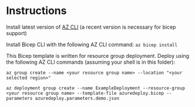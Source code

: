 # Instructions
Install latest version of [AZ CLI](https://docs.microsoft.com/en-us/cli/azure/install-azure-cli) (a recent version is necessary for bicep support)

Install Bicep CLI with the following AZ CLI command: ``az bicep install`` 

This Bicep template is written for resource group deployment. Deploy using the following AZ CLI commands (assuming your shell is in this folder):

``az group create --name <your resource group name> --location "<your selected region>"``

``az deployment group create --name ExampleDeployment --resource-group <your resource group name> --template-file azuredeploy.bicep --parameters azuredeploy.parameters.demo.json``

